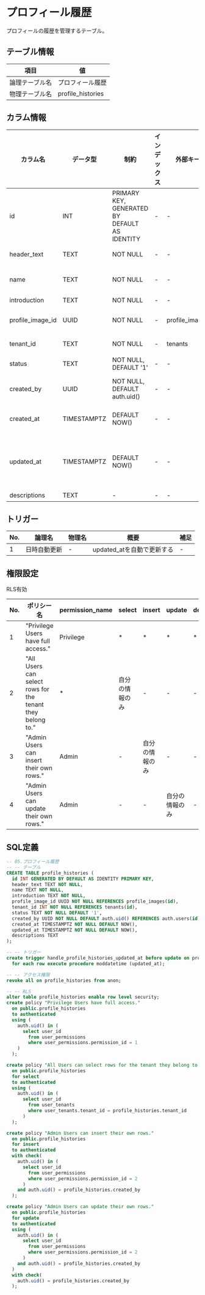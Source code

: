 # プロフィール履歴

プロフィールの履歴を管理するテーブル。

## テーブル情報

| 項目 | 値 |
|---|---|
| 論理テーブル名 | プロフィール履歴 |
| 物理テーブル名 | profile_histories |

## カラム情報

| カラム名 | データ型 | 制約 | インデックス | 外部キー | 説明 |
|------|------|------|------|------|------|
| id | INT | PRIMARY KEY, GENERATED BY DEFAULT AS IDENTITY | - | - | プロフィール履歴ID |
| header_text | TEXT | NOT NULL | - | - | ヘッダ表示文言 |
| name | TEXT | NOT NULL | - | - | プロフィール表示名 |
| introduction | TEXT | NOT NULL | - | - | 自己紹介 |
| profile_image_id | UUID | NOT NULL | - | profile_images | プロフィール画像ID |
| tenant_id | TEXT | NOT NULL | - | tenants | テナントID |
| status | TEXT | NOT NULL, DEFAULT '1' | - | - | 0: 無効<br>1: 有効 |
| created_by | UUID | NOT NULL, DEFAULT auth.uid() | - | - | レコードの作成ユーザ |
| created_at | TIMESTAMPTZ | DEFAULT NOW() | - | - | レコードの作成日時 |
| updated_at | TIMESTAMPTZ | DEFAULT NOW() | - | - | レコードの更新日時<br>TRIGGERによる自動更新 |
| descriptions | TEXT | - | - | - | 補足 |

## トリガー

| No. | 論理名 | 物理名 | 概要 | 補足 |
|----|---|---|---|---|
| 1 | 日時自動更新 | - | updated_atを自動で更新する | - |

## 権限設定

RLS有効

| No. | ポリシー名 | permission_name | select | insert | update | delete |
|---|---|---|---|---|---|---|
| 1 | "Privilege Users have full access." | Privilege | * | * | * | * |
| 2 | "All Users can select rows for the tenant they belong to." | * | 自分の情報のみ | - | - | - |
| 3 | "Admin Users can insert their own rows." | Admin | - | 自分の情報のみ | - | - |
| 4 | "Admin Users can update their own rows." | Admin | - | - | 自分の情報のみ | - |



## SQL定義

```sql
-- 05.プロフィール履歴
-- -- テーブル
CREATE TABLE profile_histories (
  id INT GENERATED BY DEFAULT AS IDENTITY PRIMARY KEY,
  header_text TEXT NOT NULL,
  name TEXT NOT NULL,
  introduction TEXT NOT NULL,
  profile_image_id UUID NOT NULL REFERENCES profile_images(id),
  tenant_id INT NOT NULL REFERENCES tenants(id),
  status TEXT NOT NULL DEFAULT '1',
  created_by UUID NOT NULL DEFAULT auth.uid() REFERENCES auth.users(id),
  created_at TIMESTAMPTZ NOT NULL DEFAULT NOW(),
  updated_at TIMESTAMPTZ NOT NULL DEFAULT NOW(),
  descriptions TEXT
);

-- -- トリガー
create trigger handle_profile_histories_updated_at before update on profile_histories
  for each row execute procedure moddatetime (updated_at);

-- -- アクセス権限
revoke all on profile_histories from anon;

-- -- RLS
alter table profile_histories enable row level security;
create policy "Privilege Users have full access."
  on public.profile_histories
  to authenticated
  using (
    auth.uid() in (
      select user_id
        from user_permissions
        where user_permissions.permission_id = 1
    )
  );

create policy "All Users can select rows for the tenant they belong to."
  on public.profile_histories
  for select
  to authenticated
  using (
    auth.uid() in (
      select user_id
        from user_tenants
        where user_tenants.tenant_id = profile_histories.tenant_id
      )
  );

create policy "Admin Users can insert their own rows."
  on public.profile_histories
  for insert
  to authenticated
  with check(
    auth.uid() in (
      select user_id
        from user_permissions
        where user_permissions.permission_id = 2
      )
    and auth.uid() = profile_histories.created_by
  );

create policy "Admin Users can update their own rows."
  on public.profile_histories
  for update
  to authenticated
  using (
    auth.uid() in (
      select user_id
        from user_permissions
        where user_permissions.permission_id = 2
      )
    and auth.uid() = profile_histories.created_by
  )
  with check(
    auth.uid() = profile_histories.created_by
  );


```
